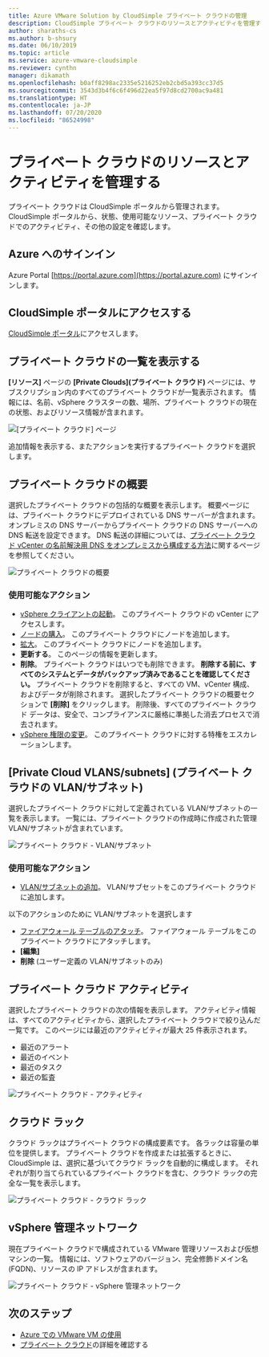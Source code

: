 ```yaml
---
title: Azure VMware Solution by CloudSimple プライベート クラウドの管理
description: CloudSimple プライベート クラウドのリソースとアクティビティを管理するために使用できる機能について説明します
author: sharaths-cs
ms.author: b-shsury
ms.date: 06/10/2019
ms.topic: article
ms.service: azure-vmware-cloudsimple
ms.reviewer: cynthn
manager: dikamath
ms.openlocfilehash: b0aff8298ac2335e5216252eb2cbd5a393cc37d5
ms.sourcegitcommit: 3543d3b4f6c6f496d22ea5f97d8cd2700ac9a481
ms.translationtype: HT
ms.contentlocale: ja-JP
ms.lasthandoff: 07/20/2020
ms.locfileid: "86524998"
---
```

# <a name="manage-private-cloud-resources-and-activity"></a>プライベート クラウドのリソースとアクティビティを管理する

プライベート クラウドは CloudSimple ポータルから管理されます。  CloudSimple ポータルから、状態、使用可能なリソース、プライベート クラウドでのアクティビティ、その他の設定を確認します。

## <a name="sign-in-to-azure"></a>Azure へのサインイン

Azure Portal [https://portal.azure.com](https://portal.azure.com) にサインインします。

## <a name="access-the-cloudsimple-portal"></a>CloudSimple ポータルにアクセスする

[CloudSimple ポータル](access-cloudsimple-portal.md)にアクセスします。

## <a name="view-the-list-of-private-clouds"></a>プライベート クラウドの一覧を表示する

**[リソース]** ページの **[Private Clouds]\(プライベート クラウド\)** ページには、サブスクリプション内のすべてのプライベート クラウドが一覧表示されます。 情報には、名前、vSphere クラスターの数、場所、プライベート クラウドの現在の状態、およびリソース情報が含まれます。

![[プライベート クラウド] ページ](media/manage-private-cloud.png)

追加情報を表示する、またアクションを実行するプライベート クラウドを選択します。

## <a name="private-cloud-summary"></a>プライベート クラウドの概要

選択したプライベート クラウドの包括的な概要を表示します。  概要ページには、プライベート クラウドにデプロイされている DNS サーバーが含まれます。  オンプレミスの DNS サーバーからプライベート クラウドの DNS サーバーへの DNS 転送を設定できます。  DNS 転送の詳細については、[プライベート クラウド vCenter の名前解決用 DNS をオンプレミスから構成する方法](./on-premises-dns-setup.md)に関するページを参照してください。

![プライベート クラウドの概要](media/private-cloud-summary.png)

### <a name="available-actions"></a>使用可能なアクション

* [vSphere クライアントの起動](./vcenter-access.md)。 このプライベート クラウドの vCenter にアクセスします。
* [ノードの購入](create-nodes.md)。 このプライベート クラウドにノードを追加します。
* [拡大](expand-private-cloud.md)。 このプライベート クラウドにノードを追加します。
* **更新する**。 このページの情報を更新します。
* **削除**。 プライベート クラウドはいつでも削除できます。 **削除する前に、すべてのシステムとデータがバックアップ済みであることを確認してください。** プライベート クラウドを削除すると、すべての VM、vCenter 構成、およびデータが削除されます。 選択したプライベート クラウドの概要セクションで **[削除]** をクリックします。 削除後、すべてのプライベート クラウド データは、安全で、コンプライアンスに厳格に準拠した消去プロセスで消去されます。
* [vSphere 権限の変更](escalate-private-cloud-privileges.md)。  このプライベート クラウドに対する特権をエスカレーションします。

## <a name="private-cloud-vlanssubnets"></a>[Private Cloud VLANS/subnets] (プライベート クラウドの VLAN/サブネット)

選択したプライベート クラウドに対して定義されている VLAN/サブネットの一覧を表示します。  一覧には、プライベート クラウドの作成時に作成された管理 VLAN/サブネットが含まれています。

![プライベート クラウド - VLAN/サブネット](media/private-cloud-vlans-subnets.png) 

### <a name="available-actions"></a>使用可能なアクション

* [VLAN/サブネットの追加](./create-vlan-subnet.md)。 VLAN/サブセットをこのプライベート クラウドに追加します。

以下のアクションのために VLAN/サブネットを選択します
* [ファイアウォール テーブルのアタッチ](./firewall.md)。 ファイアウォール テーブルをこのプライベート クラウドにアタッチします。
* **[編集]**
* **削除** (ユーザー定義の VLAN/サブネットのみ)

## <a name="private-cloud-activity"></a>プライベート クラウド アクティビティ

選択したプライベート クラウドの次の情報を表示します。  アクティビティ情報は、すべてのアクティビティから、選択したプライベート クラウドで絞り込んだ一覧です。  このページには最近のアクティビティが最大 25 件表示されます。

* 最近のアラート
* 最近のイベント
* 最近のタスク
* 最近の監査

![プライベート クラウド - アクティビティ](media/private-cloud-activity.png)

## <a name="cloud-racks"></a>クラウド ラック

クラウド ラックはプライベート クラウドの構成要素です。 各ラックは容量の単位を提供します。 プライベート クラウドを作成または拡張するときに、CloudSimple は、選択に基づいてクラウド ラックを自動的に構成します。  それぞれが割り当てられているプライベート クラウドを含む、クラウド ラックの完全な一覧を表示します。

![プライベート クラウド - クラウド ラック](media/private-cloud-cloudracks.png)

## <a name="vsphere-management-network"></a>vSphere 管理ネットワーク

現在プライベート クラウドで構成されている VMware 管理リソースおよび仮想マシンの一覧。 情報には、ソフトウェアのバージョン、完全修飾ドメイン名 (FQDN)、リソースの IP アドレスが含まれます。

![プライベート クラウド - vSphere 管理ネットワーク](media/private-cloud-vsphere-management-network.png)

## <a name="next-steps"></a>次のステップ

* [Azure での VMware VM の使用](quickstart-create-vmware-virtual-machine.md)
* [プライベート クラウド](cloudsimple-private-cloud.md)の詳細を確認する
